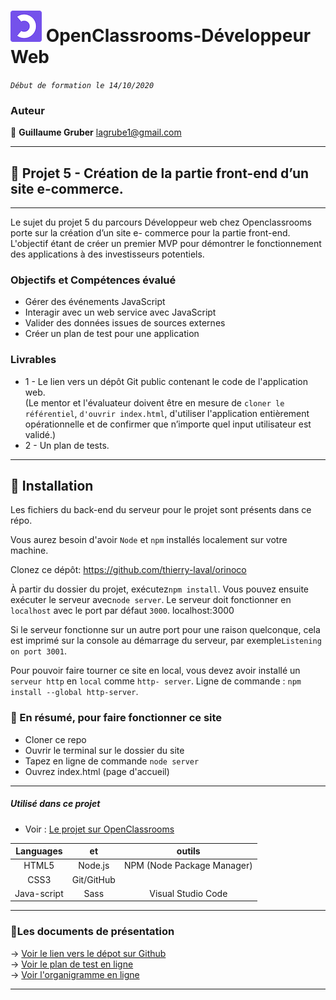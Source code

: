 # ![left 100%](https://github.com/lagrube/Archives/blob/main/archives-master/images/Logo_OpenClassrooms.png) OpenClassrooms-Développeur Web

_`Début de formation le 14/10/2020`_

### Auteur

👤 **Guillaume Gruber** lagrube1@gmail.com

***
## 📎 Projet 5 - Création de la partie front-end d’un site e-commerce.

***

Le sujet du projet 5 du parcours Développeur web chez Openclassrooms porte sur la création d’un site e- commerce pour la partie front-end.<br>
L'objectif étant de créer un premier MVP pour démontrer le fonctionnement des applications à des investisseurs potentiels.

### Objectifs et Compétences évalué

* Gérer des événements JavaScript
* Interagir avec un web service avec JavaScript
* Valider des données issues de sources externes
* Créer un plan de test pour une application

### Livrables

* 1 -  Le lien vers un dépôt Git public contenant le code de l'application web.
<br>(Le mentor et l'évaluateur doivent être en mesure de `cloner le référentiel`, `d'ouvrir index.html`, d'utiliser l'application entièrement opérationnelle et de confirmer que n’importe quel input utilisateur est validé.)
* 2 - Un plan de tests.

***

## 🔨 Installation ##

Les fichiers du back-end du serveur pour le projet sont présents dans ce répo.

Vous aurez besoin d'avoir `Node` et `npm` installés localement sur votre machine.

Clonez ce dépôt: https://github.com/thierry-laval/orinoco

À partir du dossier du projet, exécutez`npm install`.
Vous pouvez ensuite exécuter le serveur avec`node server`.
Le serveur doit fonctionner en `localhost` avec le port par défaut `3000`.
localhost:3000

Si le serveur fonctionne sur un autre port pour une raison quelconque, cela est imprimé sur la console au démarrage du serveur, par exemple`Listening on port 3001`.

Pour pouvoir faire tourner ce site en local, vous devez avoir installé un `serveur http` en `local` comme `http- server`.
Ligne de commande : `npm install --global http-server`.

### 🔨 En résumé, pour faire fonctionner ce site ###

* Cloner ce repo
* Ouvrir le terminal sur le dossier du site
* Tapez en ligne de commande `node server`
* Ouvrez index.html (page d'accueil)

***

##### Utilisé dans ce projet

* Voir : [Le projet sur OpenClassrooms](https://openclassrooms.com/fr/paths/185/projects/675/assignment "Cliquez pour voir le projet")


| Languages       | et                    | outils     |
| :-------------: |:-------------:        | :-----:    |
| HTML5           | Node.js              | NPM (Node Package Manager) |
| CSS3            | Git/GitHub                   |  |
| Java-script              | Sass |  Visual Studio Code    |

***

### 🚦Les documents de présentation

→ [Voir le lien vers le dépot sur Github](https://drive.google.com/file/d/15ZtzxdEgrzaluYqR7x6mV1oZW05IKXhT/view?usp=sharing)\
→ [Voir le plan de test en ligne](https://drive.google.com/file/d/1YTPd-akGpsQenxagnjSoEQtlFq0F3sIL/view?usp=sharing)\
→ [Voir l'organigramme en ligne](https://drive.google.com/file/d/1WRYo4M2BiBcE1Orr_zWAwWvL5BGKYDRV/view?usp=sharing)

***
